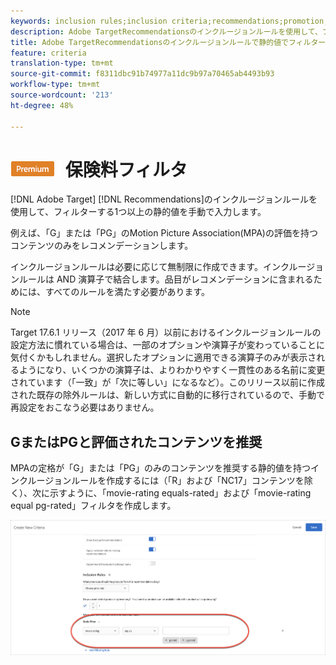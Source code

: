 ```yaml
---
keywords: inclusion rules;inclusion criteria;recommendations;promotion;promotions;dynamic filtering;static;static filter
description: Adobe TargetRecommendationsのインクルージョンルールを使用して、フィルターする1つ以上の静的値を手動で入力します。
title: Adobe TargetRecommendationsのインクルージョンルールで静的値でフィルター
feature: criteria
translation-type: tm+mt
source-git-commit: f8311dbc91b74977a11dc9b97a70465ab4493b93
workflow-type: tm+mt
source-wordcount: '213'
ht-degree: 48%

---
```



# ![](/help/assets/premium.png) 保険料フィルタ

[!DNL Adobe Target] [!DNL Recommendations]のインクルージョンルールを使用して、フィルターする1つ以上の静的値を手動で入力します。

例えば、「G」または「PG」のMotion Picture Association(MPA)の評価を持つコンテンツのみをレコメンデーションします。

インクルージョンルールは必要に応じて無制限に作成できます。インクルージョンルールは AND 演算子で結合します。品目がレコメンデーションに含まれるためには、すべてのルールを満たす必要があります。

>[!NOTE]
>
>Target 17.6.1 リリース（2017 年 6 月）以前におけるインクルージョンルールの設定方法に慣れている場合は、一部のオプションや演算子が変わっていることに気付くかもしれません。選択したオプションに適用できる演算子のみが表示されるようになり、いくつかの演算子は、よりわかりやすく一貫性のある名前に変更されています（「一致」が「次に等しい」になるなど）。このリリース以前に作成された既存の除外ルールは、新しい方式に自動的に移行されているので、手動で再設定をおこなう必要はありません。

## GまたはPGと評価されたコンテンツを推奨

MPAの定格が「G」または「PG」のみのコンテンツを推奨する静的値を持つインクルージョンルールを作成するには（「R」および「NC17」コンテンツを除く）、次に示すように、「movie-rating equals-rated」および「movie-rating equal pg-rated」フィルタを作成します。

![映画評価の例](/help/c-recommendations/c-algorithms/assets/movies.png)

